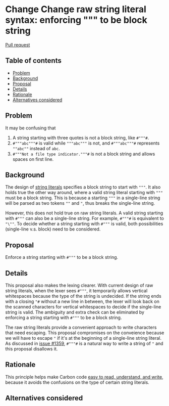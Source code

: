 # Change Change raw string literal syntax: enforcing """ to be block string 

<!--
Part of the Carbon Language project, under the Apache License v2.0 with LLVM
Exceptions. See /LICENSE for license information.
SPDX-License-Identifier: Apache-2.0 WITH LLVM-exception
-->

[Pull request](https://github.com/carbon-language/carbon-lang/pull/1360)

<!-- toc -->

## Table of contents

-   [Problem](#problem)
-   [Background](#background)
-   [Proposal](#proposal)
-   [Details](#details)
-   [Rationale](#rationale)
-   [Alternatives considered](#alternatives-considered)

<!-- tocstop -->

## Problem

It may be confusing that 
1. A string starting with three quotes is not a block string, like `#"""#`.
2. `#"""abc"""#` is valid while `"""abc"""` is not, and `#"""abc"""#` represents `""abc""` instead of `abc`.
3. `#"""Not a file type indicator."""#` is not a block string and allows spaces on first line.

## Background

The design of [string literals](/docs/design/lexical_conventions/string_literals.md) specifies a block string to start with `"""`. It also holds true the other way around, where a valid string literal starting with `"""` must be a block string. This is because a starting `"""` in a single-line string will be parsed as two tokens `""` and `"`, thus breaks the single-line string.

However, this does not hold true on raw string literals. A valid string starting with `#"""` can also be a single-line string. For example, `#"""#` is equivalent to `"\""`. To decide whether a string starting with `#"""` is valid, both possibilities (single-line v.s. block) need to be considered.

## Proposal

Enforce a string starting with `#"""` to be a block string.

## Details
This proposal also makes the lexing clearer. With current design of raw string literals, when the lexer sees `#"""`, it temporarily allows vertical whitespaces because the type of the string is undecided. If the string ends with a closing `"#` without a new line in between, the lexer will look back on the scanned characters for vertical whitespaces to decide if the single-line string is valid. The ambiguity and extra check can be eliminated by enforcing a string starting with `#"""` to be a block string.

The raw string literals provide a convenient approach to write characters that need escaping. This proposal compromises on the conveience because we will have to escape `"` if it's at the beginning of a single-line string literal. As discussed in [issue #1359](https://github.com/carbon-language/carbon-lang/issues/1359), `#"""#` is a natural way to write a string of `"` and this proposal disallows it.

## Rationale

This principle helps make Carbon code [easy to read, understand, and write](/docs/project/goals.md#code-that-is-easy-to-read-understand-and-write), because it avoids the confusions on the type of certain string literals.

## Alternatives considered
